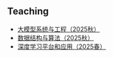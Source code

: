 ## Teaching
- [大模型系统与工程（2025秋）](https://wzbxpy.github.io/LLM-System-and-Engineering/)
- [数据结构与算法（2025秋）](https://niuxintao.github.io/courses/2025Fall-DS/)
- [深度学习平台和应用（2025春）](https://zhiweinju.github.io/nju-dl-lab-2025spring/)
